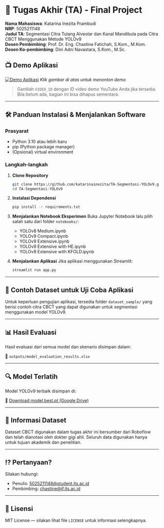 # 🏁 Tugas Akhir (TA) - Final Project

**Nama Mahasiswa**: Katarina Inezita Prambudi  
**NRP**: 5025211148  
**Judul TA**: Segmentasi Citra Tulang Alveolar dan Kanal Mandibula pada Citra CBCT Menggunakan Metode YOLOv9   
**Dosen Pembimbing**: Prof. Dr. Eng. Chastine Fatichah, S.Kom., M.Kom.  
**Dosen Ko-pembimbing**: Dini Adni Navastara, S.Kom., M.Sc.


## 📺 Demo Aplikasi

[![Demo Aplikasi](https://i.ytimg.com/vi/zIfRMTxRaIs/maxresdefault.jpg)](https://www.youtube.com/watch?v=VIDEO_ID)
*Klik gambar di atas untuk menonton demo*

> Gantilah `VIDEO_ID` dengan ID video demo YouTube Anda jika tersedia. Bila belum ada, bagian ini bisa dihapus sementara.

---

## 🛠 Panduan Instalasi & Menjalankan Software

### Prasyarat

* Python 3.10 atau lebih baru
* pip (Python package manager)
* (Opsional) virtual environment

### Langkah-langkah

1. **Clone Repository**

   ```bash
   git clone https://github.com/katarinainezita/TA-Segmentasi-YOLOv9.git
   cd TA-Segmentasi-YOLOv9
   ```

2. **Instalasi Dependensi**

   ```bash
   pip install -r requirements.txt
   ```

3. **Menjalankan Notebook Eksperimen**
   Buka Jupyter Notebook lalu pilih salah satu dari folder `notebooks/`:

   * YOLOv8 Medium.ipynb
   * YOLOv9 Compact.ipynb
   * YOLOv9 Extensive.ipynb
   * YOLOv9 Extensive with HE.ipynb
   * YOLOv9 Extensive with KFOLD.ipynb

4. **Menjalankan Aplikasi**
   Jika aplikasi menggunakan Streamlit:

   ```bash
   streamlit run app.py
   ```

---

## 🧪 Contoh Dataset untuk Uji Coba Aplikasi

Untuk keperluan pengujian aplikasi, tersedia folder `dataset_sample/` yang berisi contoh citra CBCT yang dapat digunakan untuk segmentasi menggunakan model YOLOv9.

---

## 📊 Hasil Evaluasi

Hasil evaluasi dari semua model dan skenario disimpan dalam:

📄 `outputs/model_evaluation_results.xlsx`

---

## 🔍 Model Terlatih

Model YOLOv9 terbaik disimpan di: 

🔗 [Download model best.pt (Google Drive)](https://drive.google.com/drive/folders/1vpLnA6EA_z33_rAwR4fb-S8ptaLLqzNC?usp=sharing)

---


## 📌 Informasi Dataset

Dataset CBCT digunakan dalam tugas akhir ini bersumber dari Roboflow dan telah dianotasi oleh dokter gigi ahli. Seluruh data digunakan hanya untuk tujuan akademik dan penelitian.

---

## ⁉️ Pertanyaan?

Silakan hubungi:

* Penulis: [5025211148@student.its.ac.id](mailto:5025211148@student.its.ac.id)
* Pembimbing: [chastine@if.its.ac.id](mailto:chastine@if.its.ac.id)

---

## 📄 Lisensi

MIT License — silakan lihat file `LICENSE` untuk informasi selengkapnya.
